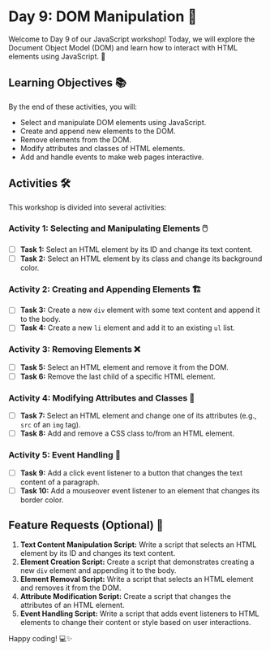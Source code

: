 # Day 9: DOM Manipulation 🎨

Welcome to Day 9 of our JavaScript workshop! Today, we will explore the Document Object Model (DOM) and learn how to interact with HTML elements using JavaScript. 🌟

## Learning Objectives 📚

By the end of these activities, you will:
- Select and manipulate DOM elements using JavaScript.
- Create and append new elements to the DOM.
- Remove elements from the DOM.
- Modify attributes and classes of HTML elements.
- Add and handle events to make web pages interactive.

## Activities 🛠️

This workshop is divided into several activities:

### Activity 1: Selecting and Manipulating Elements 🖱️

- [ ] **Task 1:** Select an HTML element by its ID and change its text content.
- [ ] **Task 2:** Select an HTML element by its class and change its background color.

### Activity 2: Creating and Appending Elements 🏗️

- [ ] **Task 3:** Create a new `div` element with some text content and append it to the body.
- [ ] **Task 4:** Create a new `li` element and add it to an existing `ul` list.

### Activity 3: Removing Elements ❌

- [ ] **Task 5:** Select an HTML element and remove it from the DOM.
- [ ] **Task 6:** Remove the last child of a specific HTML element.

### Activity 4: Modifying Attributes and Classes 🔄

- [ ] **Task 7:** Select an HTML element and change one of its attributes (e.g., `src` of an `img` tag).
- [ ] **Task 8:** Add and remove a CSS class to/from an HTML element.

### Activity 5: Event Handling 🎯

- [ ] **Task 9:** Add a click event listener to a button that changes the text content of a paragraph.
- [ ] **Task 10:** Add a mouseover event listener to an element that changes its border color.

## Feature Requests (Optional) 🎨

1. **Text Content Manipulation Script:** Write a script that selects an HTML element by its ID and changes its text content.
2. **Element Creation Script:** Create a script that demonstrates creating a new `div` element and appending it to the body.
3. **Element Removal Script:** Write a script that selects an HTML element and removes it from the DOM.
4. **Attribute Modification Script:** Create a script that changes the attributes of an HTML element.
5. **Event Handling Script:** Write a script that adds event listeners to HTML elements to change their content or style based on user interactions.

Happy coding! 💻✨